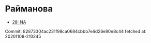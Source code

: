 # Райманова
- [28: NA](28.md)

Commit: 82873304ac231f98ca0684cbbb7e6d26e80e8c44
 fetched at: 20201108-210245
